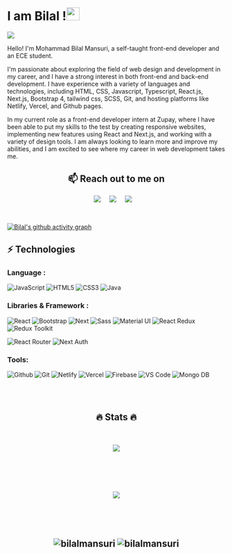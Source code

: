 # I am Bilal !<img src="https://raw.githubusercontent.com/aemmadi/aemmadi/master/wave.gif" width="30px"><br/>
 ![](https://komarev.com/ghpvc/?username=bilal-23)<br/>
 
Hello! I'm Mohammad Bilal Mansuri, a self-taught front-end developer and an ECE student.

I'm passionate about exploring the field of web design and development in my career, and I have a strong interest in both front-end and back-end development. I have experience with a variety of languages and technologies, including HTML, CSS, Javascript, Typescript, React.js, Next.js, Bootstrap 4, tailwind css, SCSS, Git, and hosting platforms like Netlify, Vercel, and Github pages.

In my current role as a front-end developer intern at Zupay, where I have been able to put my skills to the test by creating responsive websites, implementing new features using React and Next.js, and working with a variety of design tools. I am always looking to learn more and improve my abilities, and I am excited to see where my career in web development takes me.<br/>
 

 <h2 align="center">📫 Reach out to me on</h2>
<p align="center">
  <a target="_blank"href="https://www.linkedin.com/in/bilalmansuri"><img src="https://img.shields.io/badge/linkedin-%230077B5.svg?&style=for-the-badge&logo=linkedin&logoColor=white" /></a>&nbsp;&nbsp;&nbsp;&nbsp;
  <a target="_blank"href="https://twitter.com/bilalmansuri2e"><img src="https://img.shields.io/badge/twitter-%231DA1F2.svg?&style=for-the-badge&logo=twitter&logoColor=white" /></a>&nbsp;&nbsp;&nbsp;&nbsp;
  <a href="mailto:mansuribilal101@gmail.com?subject=Hello%20Bilal,%20From%20Github"><img src="https://img.shields.io/badge/gmail-%23D14836.svg?&style=for-the-badge&logo=gmail&logoColor=white" /></a>&nbsp;&nbsp;&nbsp;&nbsp;
</p><br/>

[![Bilal's github activity graph](https://activity-graph.herokuapp.com/graph?username=bilal-23&theme=xcode)](https://git.io/bilal-23) <br/>

## ⚡ Technologies

### Language :
![JavaScript](https://img.shields.io/badge/-JavaScript-%23F7DF1C?style=for-the-badge&logo=javascript&logoColor=000000&labelColor=%23F7DF1C&color=%23FFCE5A)
![HTML5](https://img.shields.io/badge/-HTML5-%23E44D27?style=for-the-badge&logo=html5&logoColor=ffffff)
![CSS3](https://img.shields.io/badge/-CSS3-%231572B6?style=for-the-badge&logo=css3)
![Java](https://img.shields.io/badge/-Java-%23CC6699?style=for-the-badge&logo=java&logoColor=ffffff)


### Libraries & Framework :

![React](https://img.shields.io/badge/-React%20JS-007ACC?style=for-the-badge&logo=react&logoColor=ffffff)
![Bootstrap](https://img.shields.io/badge/-Bootstrap-563D7C?style=for-the-badge&logo=bootstrap&logoColor=ffffff)
![Next](https://img.shields.io/badge/-Next-000000?style=for-the-badge&logo=next.js&logoColor=ffffff)
![Sass](https://img.shields.io/badge/-Sass-%23CC6699?style=for-the-badge&logo=sass&logoColor=ffffff)
![Material UI](https://img.shields.io/badge/-Material%20UI-%23000000?style=for-the-badge&logo=material-ui&logoColor=ffffff)
![React Redux](https://img.shields.io/badge/-React%20Redux-764abc?style=for-the-badge&logo=redux&logoColor=ffffff)
![Redux Toolkit](https://img.shields.io/badge/-Redux%20Toolkit-764abc?style=for-the-badge&logo=redux&logoColor=ffffff)
<!-- ![TailwindCSS](https://img.shields.io/badge/-Tailwind%20CSS-22D3EE?style=for-the-badge&logo=tailwindcss&logoColor=ffffff) -->
![React Router](https://img.shields.io/badge/-react%20router-2D2D2D?style=for-the-badge&logo=reactrouter&logoColor=ffffff)
![Next Auth](https://img.shields.io/badge/-Next%20Auth-1786fb?style=for-the-badge&logo=nextauthjs&logoColor=ffffff)

### Tools:

![Github](https://img.shields.io/badge/-Github-444444?style=for-the-badge&logo=github&logoColor=ffffff)
![Git](https://img.shields.io/badge/-Git-000000?style=for-the-badge&logo=git&logoColor=ffffff)
![Netlify](https://img.shields.io/badge/-netlify-007ADD?style=for-the-badge&logo=netlify&logoColor=ffffff)
![Vercel](https://img.shields.io/badge/-vercel-000000?style=for-the-badge&logo=vercel&logoColor=ffffff)
![Firebase](https://img.shields.io/badge/-Firebase-FFCA28?style=for-the-badge&logo=firebase&logoColor=ffffff)
![VS Code](http://img.shields.io/badge/-VS%20Code-007ACC?style=for-the-badge&logo=visual-studio-code&logoColor=ffffff)
![Mongo DB](https://img.shields.io/badge/-Mongo%20DB-4DB33D?style=for-the-badge&logo=mongodb&logoColor=ffffff)

<br/>
<br/>

  <h2 align="center">🔥 Stats 🔥<h2/>
 <div style="
    display: flex;
    align-items: center;
    justify-content: center;
    flex-direction: column;
">
  <p align="center">
  <a href="https://github.com/bilal-23/github-readme-streak-stats">
    <img src="https://github-readme-streak-stats.herokuapp.com/?user=bilal-23&theme=dark&hide_border=true&background=0D1117&stroke=0000"/>
  </a>
   </p>
  <br/>
<br/>
<p align="center">
  <a href="https://github.com/ryo-ma/github-profile-trophy" target="_blank">
    <img src="https://github-profile-trophy.vercel.app/?username=bilal-23&theme=gruvbox"/>
  </a>
</p>
<br/>
<br/>
 <p align="center">
<img src="https://github-readme-stats.vercel.app/api?username=bilal-23&show_icons=true&theme=dracula" alt="bilalmansuri" />
<img src="https://github-readme-stats.vercel.app/api/top-langs/?username=bilal-23&theme=dracula&layout=compact" alt="bilalmansuri" />
</p>
  <br/>
<br/>
</div>
